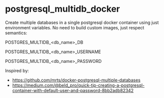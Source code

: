 # postgresql_multidb_docker
Create multiple databases in a single postgresql docker container using just environment variables. No need to build custom images, just respect semantics:

POSTGRES_MULTIDB_<db_name>_DB

POSTGRES_MULTIDB_<db_name>_USERNAME

POSTGRES_MULTIDB_<db_name>_PASSWORD

Inspired by:
- https://github.com/mrts/docker-postgresql-multiple-databases
- https://medium.com/@beld_pro/quick-tip-creating-a-postgresql-container-with-default-user-and-password-8bb2adb82342
